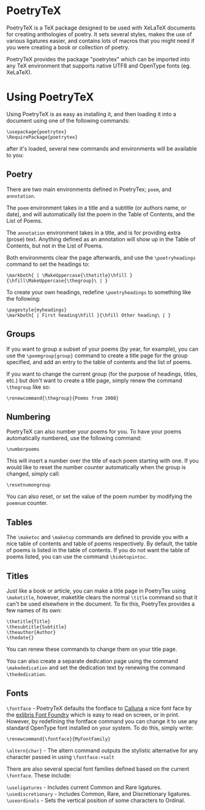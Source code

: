 # PoetryTeX
PoetryTeX is a TeX package designed to be used with XeLaTeX documents for creating anthologies of poetry.
It sets several styles, makes the use of various ligatures easier, and contains lots of macros that you might need if you were creating a book or collection of poetry.

PoetryTeX provides the package "poetrytex" which can be imported into any TeX environment that supports native UTF8 and OpenType fonts (eg. XeLaTeX).

# Using PoetryTeX
Using PoetryTeX is as easy as installing it, and then loading it into a document using one of the following commands:

    \usepackage{poetrytex}
    \RequirePackage{poetrytex}
    
after it's loaded, several new commands and environments will be available to you:

## Poetry
There are two main environments defined in PoetryTex; `poem`, and `annotation`.

The `poem` environment takes in a title and a subtitle (or authors name, or date), and will automatically list the poem in the Table of Contents, and the List of Poems.

The `annotation` environment takes in a title, and is for providing extra (prose) text.
Anything defined as an annotation will show up in the Table of Contents, but not in the List of Poems.

Both environments clear the page afterwards, and use the `\poetryheadings` command to set the headings to:

	\markboth{ | \MakeUppercase{\thetitle}\hfill }{\hfill\MakeUppercase{\thegroup}\ | }
	
To create your own headings, redefine `\poetryheadings` to something like the following:

	\pagestyle{myheadings}
	\markboth{ | First heading\hfill }{\hfill Other heading\ | }

## Groups

If you want to group a subset of your poems (by year, for example), you can use the `\poemgroup{group}` command to create a title page for the group specified, and add an entry to the table of contents and the list of poems.

If you want to change the current group (for the purpose of headings, titles, etc.) but don't want to create a title page,
simply renew the command `\thegroup` like so:

	\renewcommand{\thegroup}{Poems from 2008}

## Numbering

PoetryTeX can also number your poems for you. To have your poems automatically numbered, use the following command:

	\numberpoems

This will insert a number over the title of each poem starting with one. If you would like to reset the number counter automatically when the group is changed, simply call:

	\resetnumongroup

You can also reset, or set the value of the poem number by modifying the `poemnum` counter.

## Tables

The `\maketoc` and `\maketop` commands are defined to provide you with a nice table of contents and table of poems respectively.
By default, the table of poems is listed in the table of contents. If you do not want the table of poems listed, you can use the command `\hidetopintoc`.

## Titles

Just like a book or article, you can make a title page in PoetryTex using `\maketitle`, however, maketitle clears the normal `\title` command so that it can't be used elsewhere in the document. To fix this, PoetryTex provides a few names of its own:

	\thetitle{Title}
	\thesubtitle{Subtitle}
	\theauthor{Author}
	\thedate{}

You can renew these commands to change them on your title page.

You can also create a separate dedication page using the command `\makededication` and set the dedication text by renewing the command `\thededication`.

## Fonts
`\fontface` - PoetryTeX defaults the fontface to [Calluna](http://www.exljbris.com/calluna.html) a nice font face by the [exljbris Font Foundry](http://www.exljbris.com/) which is easy to read on screen, or in print.
However, by redefining the fontface command you can change it to use any standard OpenType font installed on your system.
To do this, simply write:

	\renewcommand{\fontface}{MyFontFamily}

`\altern{char}` - The altern command outputs the stylistic alternative for any character passed in using `\fontface:+salt`

There are also several special font families defined based on the current `\fontface`. These include:

`\useligatures` - Includes current Common and Rare ligatures.  
`\usediscretionary` - Includes Common, Rare, and Discretionary ligatures.  
`\useordinals` - Sets the vertical position of some characters to Ordinal.  